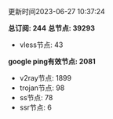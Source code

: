 更新时间2023-06-27 10:37:24

**总订阅: 244**
**总节点: 39293**
- vless节点: 43

**google ping有效节点: 2081**
- v2ray节点: 1899
- trojan节点: 98
- ss节点: 78
- ssr节点: 6
